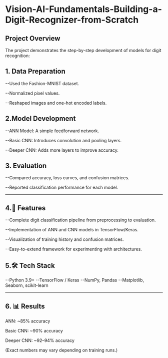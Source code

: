 # Vision-AI-Fundamentals-Building-a-Digit-Recognizer-from-Scratch

## Project Overview

The project demonstrates the step-by-step development of models for digit recognition:

## 1. Data Preparation

--Used the Fashion-MNIST dataset.

--Normalized pixel values.

--Reshaped images and one-hot encoded labels.

## 2.Model Development

--ANN Model: A simple feedforward network.

--Basic CNN: Introduces convolution and pooling layers.

--Deeper CNN: Adds more layers to improve accuracy.

## 3. Evaluation

--Compared accuracy, loss curves, and confusion matrices.

--Reported classification performance for each model.

---

## 4.🚀 Features
--Complete digit classification pipeline from preprocessing to evaluation.

--Implementation of ANN and CNN models in TensorFlow/Keras.

--Visualization of training history and confusion matrices.

--Easy-to-extend framework for experimenting with architectures.

## 5.🛠️ Tech Stack

--Python 3.9+
--TensorFlow / Keras
--NumPy, Pandas
--Matplotlib, Seaborn, scikit-learn

---
## 6. 📊 Results

ANN: ~85% accuracy

Basic CNN: ~90% accuracy

Deeper CNN: ~92–94% accuracy

(Exact numbers may vary depending on training runs.)
